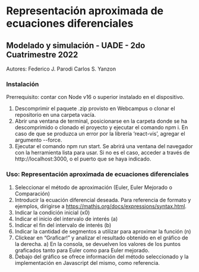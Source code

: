# Representación aproximada de ecuaciones diferenciales

## Modelado y simulación - UADE - 2do Cuatrimestre 2022

Autores:
Federico J. Parodi
Carlos S. Yanzon

### Instalación

Prerrequisito: contar con Node v16 o superior instalado en el dispositivo.

1. Descomprimir el paquete .zip provisto en Webcampus o clonar el repositorio en una carpeta vacía.
2. Abrir una ventana de terminal, posicionarse en la carpeta donde se ha descomprimido o clonado el proyecto y ejecutar el comando npm i. En caso de que se produzca un error por la librería ‘react-vis’, agregar el argumento --force.
3. Ejecutar el comando npm run start. Se abrirá una ventana del navegador con la herramienta lista para usar. Si no es el caso, acceder a través de http://localhost:3000, o el puerto que se haya indicado.

### Uso: Representación aproximada de ecuaciones diferenciales

1. Seleccionar el método de aproximación (Euler, Euler Mejorado o Comparación)
2. Introducir la ecuación diferencial deseada. Para referencia de formato y ejemplos, dirigirse a https://mathjs.org/docs/expressions/syntax.html.
3. Indicar la condición inicial (x0)
4. Indicar el inicio del intervalo de interés (a)
5. Indicar el fin del intervalo de interés (b)
6. Indicar la cantidad de segmentos a utilizar para aproximar la función (n)
7. Clickear en “Graficar!” y analizar el resultado obtenido en el gráfico de la derecha.
   a) En la consola, se devuelven los valores de los puntos graficados tanto para Euler como para Euler mejorado.
8. Debajo del gráfico se ofrece información del método seleccionado y la implementación en Javascript del mismo, como referencia.
